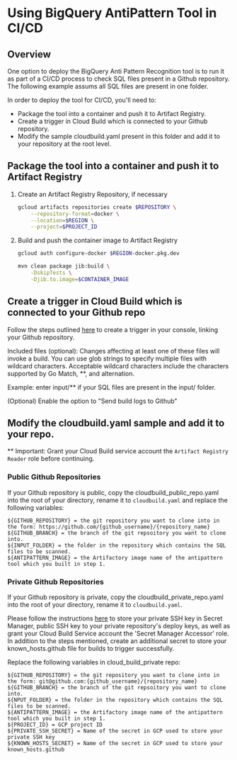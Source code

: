 # Using BigQuery AntiPattern Tool in CI/CD

## Overview

One option to deploy the BigQuery Anti Pattern Recognition tool is to run it as part of a CI/CD process to check SQL files present in a Github repository. The following example assums all SQL files are present in one folder.

In order to deploy the tool for CI/CD, you'll need to:
* Package the tool into a container and push it to Artifact Registry.
* Create a trigger in Cloud Build which is connected to your Github repository.
* Modify the sample cloudbuild.yaml present in this folder and add it to your repository at the root level. 

## Package the tool into a container and push it to Artifact Registry

1. Create an Artifact Registry Repository, if necessary

    ``` bash
    gcloud artifacts repositories create $REPOSITORY \
        --repository-format=docker \
        --location=$REGION \
        --project=$PROJECT_ID
    ```

2. Build and push the container image to Artifact Registry

    ``` bash
    gcloud auth configure-docker $REGION-docker.pkg.dev

    mvn clean package jib:build \
        -DskipTests \
        -Djib.to.image=$CONTAINER_IMAGE
    ```

## Create a trigger in Cloud Build which is connected to your Github repo

Follow the steps outlined [here](https://cloud.google.com/build/docs/automating-builds/create-manage-triggers#build_trigger) to create a trigger in your console, linking your Github repository. 

Included files (optional): Changes affecting at least one of these files will invoke a build. You can use glob strings to specify multiple files with wildcard characters. Acceptable wildcard characters include the characters supported by Go Match, **, and alternation.

Example: enter input/** if your SQL files are present in the input/ folder.

(Optional) Enable the option to "Send build logs to Github"

## Modify the cloudbuild.yaml sample and add it to your repo.

** Important: Grant your Cloud Build service account the `Artifact Registry Reader` role before continuing.

### Public Github Repositories
If your Github repository is public, copy the cloudbuild_public_repo.yaml into the root of your directory, rename it to `cloudbuild.yaml` and replace the following variables:

    ${GITHUB_REPOSITORY} = the git repository you want to clone into in the form: https://github.com/{github_username}/{repository_name}
    ${GITHUB_BRANCH} = the branch of the git repsoitory you want to clone into.
    ${INPUT_FOLDER} = the folder in the repository which contains the SQL files to be scanned.
    ${ANTIPATTERN_IMAGE} = the Artifactory image name of the antipattern tool which you built in step 1.

### Private Github Repositories

If your Github repository is private, copy the cloudbuild_private_repo.yaml into the root of your directory, rename it to `cloudbuild.yaml`.

Please follow the instructions [here](https://cloud.google.com/build/docs/access-github-from-build) to store your private SSH key in Secret Manager, public SSH key to your private repository's deploy keys, as well as grant your Cloud Build Service account the 'Secret Manager Accessor' role. In addition to the steps mentioned, create an additional secret to store your known_hosts.github file for builds to trigger successfully. 

Replace the following variables in cloud_build_private repo:

    ${GITHUB_REPOSITORY} = the git repository you want to clone into in the form: git@github.com:{github_username}/{repository_name}
    ${GITHUB_BRANCH} = the branch of the git repsoitory you want to clone into.
    ${NPUT_FOLDER} = the folder in the repository which contains the SQL files to be scanned.
    ${ANTIPATTERN_IMAGE} = the Artifactory image name of the antipattern tool which you built in step 1.
    ${PROJECT_ID} = GCP project ID
    ${PRIVATE_SSH_SECRET} = Name of the secret in GCP used to store your private SSH key
    ${KNOWN_HOSTS_SECRET} = Name of the secret in GCP used to store your known_hosts.github
